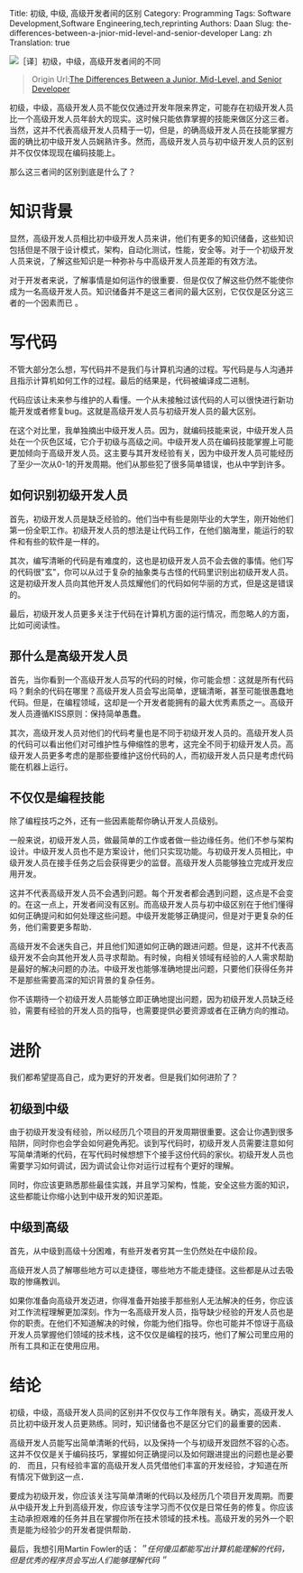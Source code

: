 Title: 初级, 中级, 高级开发者间的区别
Category: Programming
Tags: Software Development,Software Engineering,tech,reprinting
Authors: Daan
Slug: the-differences-between-a-jnior-mid-level-and-senior-developer
Lang: zh
Translation: true

![［译］初级，中级，高级开发者间的不同](/images/20190816/differences.jpeg "Photo by Clem Onojeghuo on Unsplash")


> Origin Url:[The Differences Between a Junior, Mid-Level, and Senior Developer][1]


初级，中级，高级开发人员不能仅仅通过开发年限来界定，可能存在初级开发人员比一个高级开发人员年龄大的现实。这时候只能依靠掌握的技能来做区分这三者。当然，这并不代表高级开发人员精于一切，但是，的确高级开发人员在技能掌握方面的确比初中级开发人员娴熟许多。然而，高级开发人员与初中级开发人员的区别并不仅仅体现现在编码技能上。

那么这三者间的区别到底是什么了？


# 知识背景

显然，高级开发人员相比初中级开发人员来讲，他们有更多的知识储备，这些知识包括但是不限于设计模式，架构，自动化测试，性能，安全等。对于一个初级开发人员来说，了解这些知识是一种弥补与中高级开发人员差距的有效方法。

对于开发者来说，了解事情是如何运作的很重要．但是仅仅了解这些仍然不能使你成为一名高级开发人员。知识储备并不是这三者间的最大区别，它仅仅是区分这三者的一个因素而已 。

# 写代码
不管大部分怎么想，写代码并不是我们与计算机沟通的过程。写代码是与人沟通并且指示计算机如何工作的过程。最后的结果是，代码被编译成二进制。

代码应该让未来参与维护的人看懂。一个从未接触过该代码的人可以很快进行新功能开发或者修复bug。这就是高级开发人员与初级开发人员的最大区别。

在这个对比里，我单独摘出中级开发人员。因为，就编码技能来说，中级开发人员处在一个灰色区域，它介于初级与高级之间。中级开发人员在编码技能掌握上可能更加倾向于高级开发人员。这主要与其开发经验有关，因为中级开发人员可能经历了至少一次从0-1的开发周期。他们从那些犯了很多简单错误，也从中学到许多。

## 如何识别初级开发人员

首先，初级开发人员是缺乏经验的。他们当中有些是刚毕业的大学生，刚开始他们第一份全职工作。初级开发人员的想法是让代码工作，在他们脑海里，能运行的软件和有些的软件是一样的。

其次，编写清晰的代码是有难度的，这也是初级开发人员不会去做的事情。他们写的代码很"玄"，你可以从过于复杂的抽象类与古怪的代码里识别出初级开发人员。这是初级开发人员向其他开发人员炫耀他们的代码如何华丽的方式，但是这是错误的。

最后，初级开发人员更多关注于代码在计算机方面的运行情况，而忽略人的方面，比如可阅读性。

## 那什么是高级开发人员

首先，当你看到一个高级开发人员写的代码的时候，你可能会想：这就是所有代码吗？剩余的代码在哪里？高级开发人员会写出简单，逻辑清晰，甚至可能很愚蠢地代码。但是，在编程领域，这却是一个开发者能拥有的最大优秀素质之一。高级开发人员遵循KISS原则：保持简单愚蠢。

其次，高级开发人员对他们的代码考量也是不同于初级开发人员的。高级开发人员的代码可以看出他们对可维护性与伸缩性的思考，这完全不同于初级开发人员。高级开发人员更多考虑的是那些要维护这份代码的人，而初级开发人员只是考虑代码能在机器上运行。

## 不仅仅是编程技能

除了编程技巧之外，还有一些因素能帮你确认开发人员级别。

一般来说，初级开发人员，做最简单的工作或者做一些边缘任务。他们不参与架构设计。中级开发人员也不是方案设计，他们只实现功能。与初级开发人员相比，中级开发人员在接手任务之后会获得更少的监督。高级开发人员能够独立完成开发应用开发。

这并不代表高级开发人员不会遇到问题。每个开发者都会遇到问题，这点是不会变的。在这一点上，开发者间没有区别。而高级开发人员与初中级区别在于他们懂得如何正确提问和如何处理这些问题。中级开发能够正确提问，但是对于更复杂的任务，他们需要更多帮助．

高级开发不会迷失自己，并且他们知道如何正确的跟进问题。但是，这并不代表高级开发不会向其他开发人员寻求帮助。有时候，向相关领域有经验的人人需求帮助是最好的解决问题的办法。中级开发也能够准确地提出问题，只要他们获得任务并不是那些需要高深的知识背景的复杂任务。

你不该期待一个初级开发人员能够立即正确地提出问题，因为初级开发人员缺乏经验，需要有经验的开发人员的指导，也需要提供必要资源或者在正确方向的推动。

# 进阶

我们都希望提高自己，成为更好的开发者。但是我们如何进阶了？

## 初级到中级

由于初级开发没有经验，所以经历几个项目的开发周期很重要。这会让你遇到很多陷阱，同时你也会学会如何避免再犯。谈到写代码时，初级开发人员需要注意如何写简单清晰的代码，在写代码时候想想下个接手这份代码的家伙。初级开发人员也需要学习如何调试，因为调试会让你对运行过程有个更好的理解。

同时，你应该更熟悉那些最佳实践，并且学习架构，性能，安全这些方面的知识，这些都能让你缩小达到中级开发的知识差距。

## 中级到高级

首先，从中级到高级十分困难，有些开发者穷其一生仍然处在中级阶段。

高级开发人员了解哪些地方可以走捷径，哪些地方不能走捷径。这些都是从过去吸取的惨痛教训。

如果你准备向高级开发迈进，你得准备开始接手那些别人无法解决的任务，你应该对工作流程理解更加深刻。作为一名高级开发人员，指导缺少经验的开发人员也是你的职责。在他们不知道解决的时候，你能为他们指导。你也可能并不惊讶于高级开发人员掌握他们领域的技术栈，这不仅仅是编程的技巧，他们了解公司里应用的所有工具和正在使用应用。

# 结论

初级，中级，高级开发人员间的区别并不仅仅与工作年限有关。确实，高级开发人员比初中级开发人员更熟练。同时，知识储备也不是区分它们的最重要的因素．

高级开发人员能写出简单清晰的代码，以及保持一个与初级开发囧然不容的心态。这并不仅仅是关于编码技巧，掌握如何正确提问以及如何跟进提出的问题也是必要的．
而且，只有经验丰富的高级开发人员凭借他们丰富的开发经验，才知道在所有情况下做到这一点．

要成为初级开发，你应该关注写简单清晰的代码以及经历几个项目开发周期。而要从中级开发上升到高级开发，你应该专注学习而不仅仅是日常任务的修复。你应该主动承担艰难的任务并且在掌握你所在技术领域的技术栈。高级开发的另外一个职责是能为经验少的开发者提供帮助．

最后，我想引用Martin  Fowler的话：*＂任何傻瓜都能写出计算机能理解的代码，但是优秀的程序员会写出人们能够理解代码＂*

[1]:https://medium.com/better-programming/the-differences-between-a-junior-mid-level-and-senior-developer-bb2cb2eb000d "The Differences Between a Junior, Mid-Level, and Senior Developer"